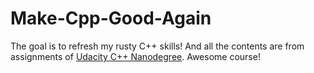 # Make-Cpp-Good-Again

The goal is to refresh my rusty C++ skills! And all the contents are from assignments of [Udacity C++ Nanodegree](https://www.udacity.com/course/c-plus-plus-nanodegree--nd213?utm_source=gsem_brand&utm_medium=ads_r&utm_campaign=12906460312_c&utm_term=121838871979&utm_keyword=c%2B%2B%20udacity_e&gclid=CjwKCAiA6seQBhAfEiwAvPqu1wRUXGc-b8yh97oWZuhR255i6dfNjfjulPwhyO3wxUxNCMlAoCfUZxoCdPQQAvD_BwE). Awesome course!
